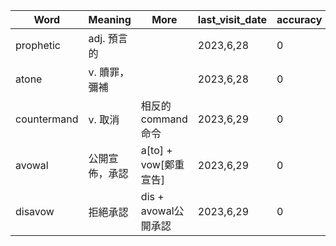 | Word      | Meaning       | More | last_visit_date | accuracy | visit_times |
| --------- | ------------- | ---- | --------------- | -------- | ----------- |
| prophetic | adj. 預言的   |      |  2023,6,28       | 0        | 0           |
| atone     | v. 贖罪，彌補 |      |   2023,6,28     | 0        | 0           |
| countermand | v. 取消 | 相反的command命令 | 2023,6,29 | 0 | 0 |
| avowal | 公開宣佈，承認 | a[to] + vow[鄭重宣告] | 2023,6,29 | 0 | 0 |
| disavow | 拒絕承認 | dis + avowal公開承認 | 2023,6,29 | 0 | 0 |